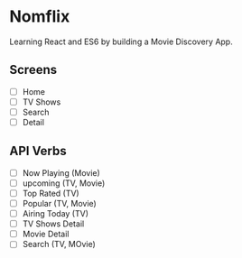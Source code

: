 # Nomflix

Learning React and ES6 by building a Movie Discovery App.

## Screens

- [ ] Home
- [ ] TV Shows
- [ ] Search
- [ ] Detail

## API Verbs
- [ ] Now Playing (Movie)
- [ ] upcoming (TV, Movie)
- [ ] Top Rated (TV)
- [ ] Popular (TV, Movie)
- [ ] Airing Today (TV)
- [ ] TV Shows Detail
- [ ] Movie Detail
- [ ] Search (TV, MOvie)